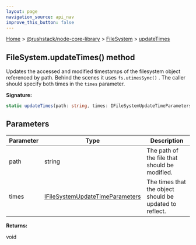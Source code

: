 ```yaml
---
layout: page
navigation_source: api_nav
improve_this_button: false
---
```



[Home](./index.md) &gt; [@rushstack/node-core-library](./node-core-library.md) &gt; [FileSystem](./node-core-library.filesystem.md) &gt; [updateTimes](./node-core-library.filesystem.updatetimes.md)

## FileSystem.updateTimes() method

Updates the accessed and modified timestamps of the filesystem object referenced by path. Behind the scenes it uses `fs.utimesSync()` . The caller should specify both times in the `times` parameter.

<b>Signature:</b>

```typescript
static updateTimes(path: string, times: IFileSystemUpdateTimeParameters): void;
```

## Parameters

|  Parameter | Type | Description |
|  --- | --- | --- |
|  path | string | The path of the file that should be modified. |
|  times | [IFileSystemUpdateTimeParameters](./node-core-library.ifilesystemupdatetimeparameters.md) | The times that the object should be updated to reflect. |

<b>Returns:</b>

void
